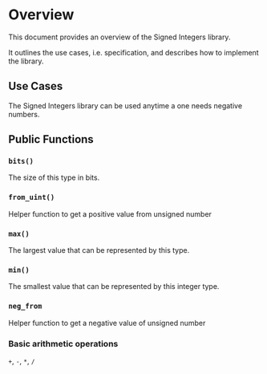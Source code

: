 # Overview

This document provides an overview of the Signed Integers library.

It outlines the use cases, i.e. specification, and describes how to implement the library.

## Use Cases

The Signed Integers library can be used anytime a one needs negative numbers.

## Public Functions

### `bits()`

The size of this type in bits.

### `from_uint()`

Helper function to get a positive value from unsigned number

### `max()`

The largest value that can be represented by this type.

### `min()`

The smallest value that can be represented by this integer type.
    
### `neg_from`

Helper function to get a negative value of unsigned number

### Basic arithmetic operations

`+`, `-`, `*`, `/`
